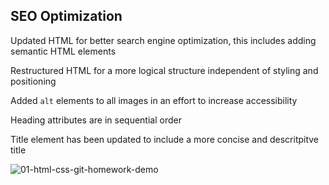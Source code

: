 ## SEO Optimization

Updated HTML for better search engine optimization, this includes adding semantic HTML elements

Restructured HTML for a more logical structure independent of styling and positioning

Added ```alt``` elements to all images in an effort to increase accessibility

Heading attributes are in sequential order

Title element has been updated to include a more concise and descritpitve title

![01-html-css-git-homework-demo](https://user-images.githubusercontent.com/118615641/214220313-77d0eaa8-5e2d-4ee0-9bd2-7b383975ae3e.png)
